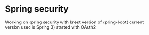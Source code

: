 # Spring security
Working on spring security with latest version of spring-boot( current version used is Spring 3) 
started with OAuth2

